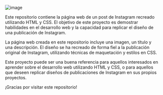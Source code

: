 ![image](https://user-images.githubusercontent.com/125910370/236955888-07732483-0b6c-4a8e-9765-9a8fea14f92e.png)


Este repositorio contiene la página web de un post de Instagram recreado utilizando HTML y CSS. El objetivo de este proyecto es demostrar habilidades en el desarrollo web y la capacidad para replicar el diseño de una publicación de Instagram.

La página web creada en este repositorio incluye una imagen, un título y una descripción. El diseño se ha recreado de forma fiel a la publicación original de Instagram, utilizando técnicas de maquetación y estilos en CSS.

Este proyecto puede ser una buena referencia para aquellos interesados en aprender sobre el desarrollo web utilizando HTML y CSS, o para aquellos que deseen replicar diseños de publicaciones de Instagram en sus propios proyectos.

¡Gracias por visitar este repositorio!
